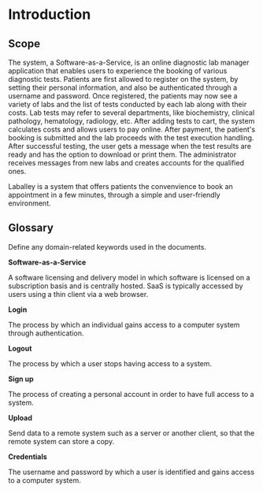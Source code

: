 # Introduction

## Scope

The system, a Software-as-a-Service, is an online diagnostic lab manager application that enables users to experience the booking of various diagnostic tests. Patients are first allowed to register on the system, by setting their personal information, and also be authenticated through a username and password. Once registered, the patients may now see a variety of labs and the list of tests conducted by each lab along with their costs. Lab tests may refer to several departments, like biochemistry, clinical pathology, hematology, radiology, etc. After adding tests to cart, the system calculates costs and allows users to pay online. After payment, the patient's booking is submitted and the lab proceeds with the test execution handling. After successful testing, the user gets a message when the test results are ready and has the option to download or print them. The administrator receives messages from new labs and creates accounts for the qualified ones. 

Laballey is a system that offers patients the convenvience to book an appointment in a few minutes, through a simple and user-friendly environment.   

## Glossary

Define any domain-related keywords used in the documents.

**Software-as-a-Service**

A software licensing and delivery model in which software is licensed on a subscription basis and is centrally hosted. SaaS is typically accessed by users using a thin client via a web browser.

**Login**

The process by which an individual gains access to a computer system through authentication.

**Logout**

The process by which a user stops having access to a system.

**Sign up**

The process of creating a personal account in order to have full access to a system.

**Upload**

Send data to a remote system such as a server or another client, so that the remote system can store a copy.

**Credentials**

The username and password by which a user is identified and gains access to a computer system.


